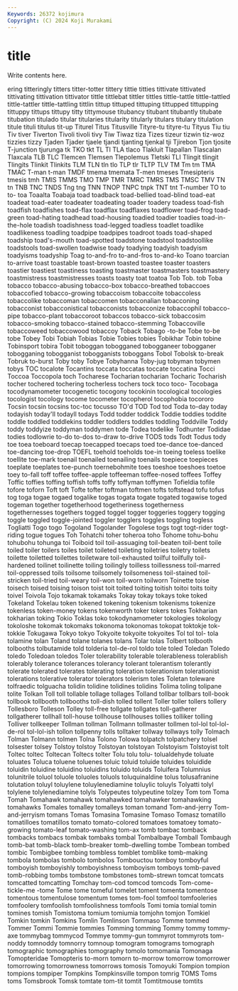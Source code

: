 ```yaml
---
Keywords: 26372 kojimura
Copyright: (C) 2024 Koji Murakami
---
```


# title

Write contents here.



ering titteringly titters titter-totter tittery tittie titties tittivate tittivated
tittivating tittivation tittivator tittle tittlebat tittler tittles tittle-tattle tittle-tattled tittle-tattler
tittle-tattling tittlin tittup tittuped tittuping tittupped tittupping tittuppy tittups tittupy
titty tittymouse titubancy titubant titubantly titubate titubation titulado titular titularies
titularity titularly titulars titulary titulation titule tituli titulus tit-up Titurel
Titus Titusville Tityre-tu tityre-tu Tityus Tiu tiu Tiv tiver Tiverton
Tivoli tivoli tivy Tiw Tiwaz tiza Tizes tizeur tizwin tiz-woz
tizzies tizzy Tjaden Tjader tjaele tjandi tjanting tjenkal tji Tjirebon
Tjon tjosite T-junction tjurunga tk TKO tkt TL Tl TLA
tlaco Tlakluit Tlapallan Tlascalan Tlaxcala TLB TLC Tlemcen Tlemsen Tlepolemus
Tletski TLI Tlingit tlingit Tlingits Tlinkit Tlinkits TLM TLN tln
tlo TLP tlr TLTP TLV TM Tm tm TMA TMAC
T-man t-man TMDF tmema tmemata T-men tmeses Tmesipteris tmesis tmh
TMIS TMMS TMO TMP TMR TMRC TMRS TMS TMSC TMV
TN tn TNB TNC TNDS Tng tng TNN TNOP TNPC
tnpk TNT tnt T-number TO to to- toa Toaalta Toabaja
toad toadback toad-bellied toad-blind toad-eat toadeat toad-eater toadeater toadeating toader
toadery toadess toad-fish toadfish toadfishes toad-flax toadflax toadflaxes toadflower toad-frog
toad-green toad-hating toadhead toad-housing toadied toadier toadies toad-in-the-hole toadish toadishness
toad-legged toadless toadlet toadlike toadlikeness toadling toadpipe toadpipes toadroot toads
toad-shaped toadship toad's-mouth toad-spotted toadstone toadstool toadstoollike toadstools toad-swollen toadwise
toady toadying toadyish toadyism toadyisms toadyship Toag to-and-fro to-and-fros to-and-ko
Toano toarcian to-arrive toast toastable toast-brown toasted toastee toaster toasters
toastier toastiest toastiness toasting toastmaster toastmasters toastmastery toastmistress toastmistresses toasts
toasty toat toatoa Tob Tob. tob Toba tobacco tobacco-abusing tobacco-box
tobacco-breathed tobaccoes tobaccofied tobacco-growing tobaccoism tobaccoite tobaccoless tobaccolike tobaccoman tobaccomen
tobacconalian tobacconing tobacconist tobacconistical tobacconists tobacconize tobaccophil tobacco-pipe tobacco-plant tobaccoroot
tobaccos tobacco-sick tobaccosim tobacco-smoking tobacco-stained tobacco-stemming Tobaccoville tobaccoweed tobaccowood tobaccoy
Toback Tobago -to-be Tobe to-be tobe Tobey Tobi Tobiah Tobias
Tobie Tobies tobies Tobikhar Tobin tobine Tobinsport tobira Tobit toboggan
tobogganed tobogganeer tobogganer tobogganing tobogganist tobogganists toboggans Tobol Tobolsk to-break
Tobruk to-burst Toby toby Tobye Tobyhanna Toby-jug tobyman tobymen tobys
TOC tocalote Tocantins toccata toccatas toccate toccatina Tocci Toccoa Toccopola
toch Tocharese Tocharian tocharian Tocharic Tocharish tocher tochered tochering tocherless
tochers tock toco toco- Tocobaga tocodynamometer tocogenetic tocogony tocokinin tocological
tocologies tocologist tocology tocome tocometer tocopherol tocophobia tocororo Tocsin tocsin
tocsins toc-toc tocusso TO'd TOD Tod tod Toda to-day today
todayish today'll todayll todays Todd todder toddick Toddie toddies toddite
toddle toddled toddlekins toddler toddlers toddles toddling Toddville Toddy toddy
toddyize toddyman toddymen tode Todea todelike Todhunter Todidae todies todlowrie
to-do to-dos to-draw to-drive TODS tods Todt Todus tody toe
toea toeboard toecap toecapped toecaps toed toe-dance toe-danced toe-dancing toe-drop
TOEFL toehold toeholds toe-in toeing toeless toelike toellite toe-mark toenail
toenailed toenailing toenails toepiece toepieces toeplate toeplates toe-punch toernebohmite toes
toeshoe toeshoes toetoe toey to-fall toff toffee toffee-apple toffeeman toffee-nosed
toffees Toffey Toffic toffies toffing toffish toffs toffy toffyman toffymen
Tofieldia tofile tofore toforn Toft toft Tofte tofter toftman toftmen
tofts toftstead tofu tofus tog toga togae togaed togalike togas
togata togate togated togawise toged togeman together togetherhood togetheriness togetherness
togethernesses togethers togged toggel togger toggeries toggery togging toggle toggled
toggle-jointed toggler togglers toggles toggling togless Togliatti Togo togo Togoland
Togolander Togolese togs togt togt-rider togt-riding togue togues Toh Tohatchi
toher toheroa toho Tohome tohu-bohu tohubohu tohunga toi Toiboid toil
toil-assuaging toil-beaten toil-bent toile toiled toiler toilers toiles toilet toileted
toileting toiletries toiletry toilets toilette toiletted toilettes toiletware toil-exhausted toilful
toilfully toil-hardened toilinet toilinette toiling toilingly toilless toillessness toil-marred toil-oppressed
toils toilsome toilsomely toilsomeness toil-stained toil-stricken toil-tried toil-weary toil-won toil-worn
toilworn Toinette toise toisech toised toising toison toist toit toited
toiting toitish toitoi toits toity toivel Toivola Tojo tokamak tokamaks
Tokay tokay tokays toke toked Tokeland Tokelau token tokened tokening
tokenism tokenisms tokenize tokenless token-money tokens tokenworth toker tokers tokes
Tokharian tokharian toking Tokio Toklas toko tokodynamometer tokologies tokology tokoloshe
tokomak tokomaks tokonoma tokonomas tokopat toktokje tok-tokkie Tokugawa Tokyo tokyo
Tokyoite tokyoite tokyoites Tol tol tol- tola tolamine tolan Toland
tolane tolanes tolans Tolar tolas Tolbert tolbooth tolbooths tolbutamide told
tolderia tol-de-rol toldo tole toled Toledan Toledo toledo Toledoan toledos
Toler tolerability tolerable tolerableness tolerablish tolerably tolerance tolerances tolerancy tolerant
tolerantism tolerantly tolerate tolerated tolerates tolerating toleration tolerationism tolerationist tolerations
tolerative tolerator tolerators tolerism toles Toletan toleware tolfraedic tolguacha tolidin
tolidine tolidines tolidins Tolima toling tolipane tolite Tolkan Toll toll
tollable tollage tollages Tolland tollbar tollbars toll-book tollbook tollbooth tollbooths
toll-dish tolled tollent Toller toller tollers tollery Tollesboro Tolleson Tolley
toll-free tollgate tollgates toll-gatherer tollgatherer tollhall toll-house tollhouse tollhouses tollies
tolliker tolling Tolliver tollkeeper Tollman tollman Tollmann tollmaster tollmen tol-lol
tol-lol-de-rol tol-lol-ish tollon tollpenny tolls tolltaker tollway tollways tolly Tolmach
Tolman Tolmann tolmen Tolna Tolono Tolowa tolpatch tolpatchery tolsel tolsester
tolsey Tolstoy tolstoy Tolstoyan tolstoyan Tolstoyism Tolstoyist tolt Toltec toltec
Toltecan Toltecs tolter Tolu tolu tolu- tolualdehyde toluate toluates Toluca
toluene toluenes toluic toluid toluide toluides toluidide toluidin toluidine toluidino
toluidins toluido toluids Toluifera Tolumnius tolunitrile toluol toluole toluoles toluols
toluquinaldine tolus tolusafranine tolutation toluyl toluylene toluylenediamine toluylic toluyls Tolyatti
tolyl tolylene tolylenediamine tolyls Tolypeutes tolypeutine tolzey Tom tom Toma
Tomah Tomahawk tomahawk tomahawked tomahawker tomahawking tomahawks Tomales tomalley tomalleys
toman tomand Tom-and-jerry Tom-and-jerryism tomans Tomas Tomasina Tomasine Tomaso Tomasz
tomatillo tomatilloes tomatillos tomato tomato-colored tomatoes tomatoey tomato-growing tomato-leaf tomato-washing
tom-ax tomb tombac tomback tombacks tombacs tombak tombaks tombal Tombalbaye
Tomball Tombaugh tomb-bat tomb-black tomb-breaker tomb-dwelling tombe Tombean tombed tombic
Tombigbee tombing tombless tomblet tomblike tomb-making tombola tombolas tombolo tombolos
Tombouctou tomboy tomboyful tomboyish tomboyishly tomboyishness tomboyism tomboys tomb-paved tomb-robbing
tombs tombstone tombstones tomb-strewn tomcat tomcats tomcatted tomcatting Tomchay tom-cod
tomcod tomcods Tom-come-tickle-me -tome Tome tome tomeful tomelet toment tomenta
tomentose tomentous tomentulose tomentum tomes tom-fool tomfool tomfooleries tomfoolery tomfoolish
tomfoolishness tomfools Tomi tomia tomial tomin tomines tomish Tomistoma tomium
tomiumia tomjohn tomjon Tomkiel Tomkin tomkin Tomkins Tomlin Tomlinson Tommaso
Tomme tommed Tommer Tommi Tommie tommies Tomming tomming Tommy tommy
tommy-axe tommybag tommycod Tommye tommy-gun tommyrot tommyrots tom-noddy tomnoddy tomnorry
tomnoup tomogram tomograms tomograph tomographic tomographies tomography tomolo tomomania Tomonaga
Tomopteridae Tomopteris to-morn tomorn to-morrow tomorrow tomorrower tomorrowing tomorrowness tomorrows
tomosis Tomoyuki Tompion tompion tompions tompiper Tompkins Tompkinsville tompon tomrig
TOMS Toms toms Tomsbrook Tomsk tomtate tom-tit tomtit Tomtitmouse tomtits
